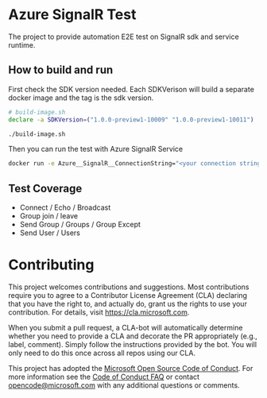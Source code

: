 # Azure SignalR Test
The project to provide automation E2E test on SignalR sdk and service runtime.

## How to build and run
First check the SDK version needed. Each SDKVerison will build a separate docker image and the tag is the sdk version.
```bash
# build-image.sh
declare -a SDKVersion=("1.0.0-preview1-10009" "1.0.0-preview1-10011")
```
```bash
./build-image.sh
```

Then you can run the test with Azure SignalR Service
```bash
docker run -e Azure__SignalR__ConnectionString="<your connection string>"  signalr-test:<sdk version>
```

## Test Coverage
* Connect / Echo / Broadcast
* Group join / leave
* Send Group / Groups / Group Except
* Send User / Users

# Contributing

This project welcomes contributions and suggestions.  Most contributions require you to agree to a
Contributor License Agreement (CLA) declaring that you have the right to, and actually do, grant us
the rights to use your contribution. For details, visit https://cla.microsoft.com.

When you submit a pull request, a CLA-bot will automatically determine whether you need to provide
a CLA and decorate the PR appropriately (e.g., label, comment). Simply follow the instructions
provided by the bot. You will only need to do this once across all repos using our CLA.

This project has adopted the [Microsoft Open Source Code of Conduct](https://opensource.microsoft.com/codeofconduct/).
For more information see the [Code of Conduct FAQ](https://opensource.microsoft.com/codeofconduct/faq/) or
contact [opencode@microsoft.com](mailto:opencode@microsoft.com) with any additional questions or comments.
